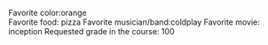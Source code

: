 Favorite color:orange	 
Favorite food: pizza
Favorite musician/band:coldplay 
Favorite movie: inception
Requested grade in the course: 100 
